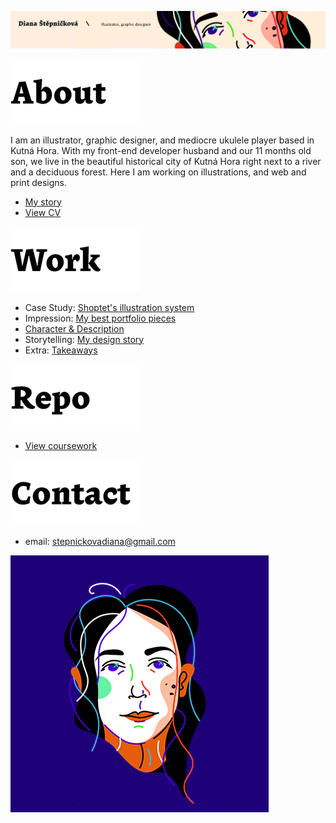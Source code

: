 ![colorful artistic illustration of a womans face.](03-aboutness/img/baner.png)


![about.](03-aboutness/img/about.png)

I am an illustrator, graphic designer, and mediocre ukulele player based in Kutná Hora. With my front-end developer husband and our 11 months old son, we live in the beautiful historical city of Kutná Hora right next to a river and a deciduous forest. Here I am working on illustrations, and web and print designs.

- [My story](03-aboutness/index.md)
- [View CV](04-experience/pdf/cv-stepnickova.pdf)


![work.](03-aboutness/img/work.png)

- Case Study: [Shoptet's illustration system](03-aboutness/case-study.md)
- Impression: [My best portfolio pieces](02-impression/index.md)
- [Character & Description](01-character-description/index.md)
- Storytelling: [My design story](https://github.com/Dijajana/english-for-designers/blob/main/06-storytelling/index.md)
- Extra: [Takeaways](extra-takeaways/index.md)

![repo.](03-aboutness/img/repo.png) 
- [View coursework](https://github.com/dijajana/english-for-designers) 

![contact.](03-aboutness/img/contact.png)
- email: stepnickovadiana@gmail.com

![colorful artistic illustration of a womans face.](03-aboutness/img/portretmini.png)



